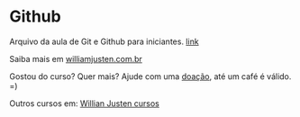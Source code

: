 # Github

Arquivo da aula de Git e Github para iniciantes. [link](http://www.udemy.com/git-e-github-para-iniciantes)

Saiba mais em [williamjusten.com.br](http://willianjusten.com.br)


Gostou do curso? Quer mais? Ajude com uma [doação](https://www.paypal.com/donate/?token=QVGp3VefkqgE37HtEONKoYSa05ZHYnb_PsxF-yZx0K8_5zeW9G3oscGV0lHQuu3m-CtIkG&country.x=BR&locale.x=BR), até um café é válido. =)

Outros cursos em: [Willian Justen cursos](http://willianjusten.teachable.com) 
